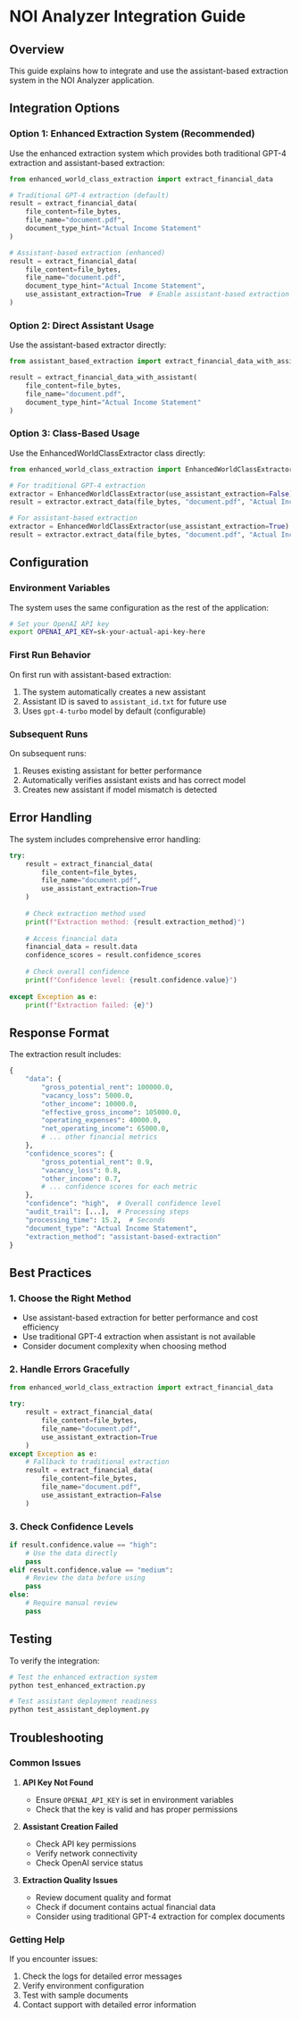 # NOI Analyzer Integration Guide

## Overview

This guide explains how to integrate and use the assistant-based extraction system in the NOI Analyzer application.

## Integration Options

### Option 1: Enhanced Extraction System (Recommended)

Use the enhanced extraction system which provides both traditional GPT-4 extraction and assistant-based extraction:

```python
from enhanced_world_class_extraction import extract_financial_data

# Traditional GPT-4 extraction (default)
result = extract_financial_data(
    file_content=file_bytes,
    file_name="document.pdf",
    document_type_hint="Actual Income Statement"
)

# Assistant-based extraction (enhanced)
result = extract_financial_data(
    file_content=file_bytes,
    file_name="document.pdf",
    document_type_hint="Actual Income Statement",
    use_assistant_extraction=True  # Enable assistant-based extraction
)
```

### Option 2: Direct Assistant Usage

Use the assistant-based extractor directly:

```python
from assistant_based_extraction import extract_financial_data_with_assistant

result = extract_financial_data_with_assistant(
    file_content=file_bytes,
    file_name="document.pdf",
    document_type_hint="Actual Income Statement"
)
```

### Option 3: Class-Based Usage

Use the EnhancedWorldClassExtractor class directly:

```python
from enhanced_world_class_extraction import EnhancedWorldClassExtractor

# For traditional GPT-4 extraction
extractor = EnhancedWorldClassExtractor(use_assistant_extraction=False)
result = extractor.extract_data(file_bytes, "document.pdf", "Actual Income Statement")

# For assistant-based extraction
extractor = EnhancedWorldClassExtractor(use_assistant_extraction=True)
result = extractor.extract_data(file_bytes, "document.pdf", "Actual Income Statement")
```

## Configuration

### Environment Variables

The system uses the same configuration as the rest of the application:

```bash
# Set your OpenAI API key
export OPENAI_API_KEY=sk-your-actual-api-key-here
```

### First Run Behavior

On first run with assistant-based extraction:
1. The system automatically creates a new assistant
2. Assistant ID is saved to `assistant_id.txt` for future use
3. Uses `gpt-4-turbo` model by default (configurable)

### Subsequent Runs

On subsequent runs:
1. Reuses existing assistant for better performance
2. Automatically verifies assistant exists and has correct model
3. Creates new assistant if model mismatch is detected

## Error Handling

The system includes comprehensive error handling:

```python
try:
    result = extract_financial_data(
        file_content=file_bytes,
        file_name="document.pdf",
        use_assistant_extraction=True
    )
    
    # Check extraction method used
    print(f"Extraction method: {result.extraction_method}")
    
    # Access financial data
    financial_data = result.data
    confidence_scores = result.confidence_scores
    
    # Check overall confidence
    print(f"Confidence level: {result.confidence.value}")
    
except Exception as e:
    print(f"Extraction failed: {e}")
```

## Response Format

The extraction result includes:

```python
{
    "data": {
        "gross_potential_rent": 100000.0,
        "vacancy_loss": 5000.0,
        "other_income": 10000.0,
        "effective_gross_income": 105000.0,
        "operating_expenses": 40000.0,
        "net_operating_income": 65000.0,
        # ... other financial metrics
    },
    "confidence_scores": {
        "gross_potential_rent": 0.9,
        "vacancy_loss": 0.8,
        "other_income": 0.7,
        # ... confidence scores for each metric
    },
    "confidence": "high",  # Overall confidence level
    "audit_trail": [...],  # Processing steps
    "processing_time": 15.2,  # Seconds
    "document_type": "Actual Income Statement",
    "extraction_method": "assistant-based-extraction"
}
```

## Best Practices

### 1. Choose the Right Method

- Use assistant-based extraction for better performance and cost efficiency
- Use traditional GPT-4 extraction when assistant is not available
- Consider document complexity when choosing method

### 2. Handle Errors Gracefully

```python
from enhanced_world_class_extraction import extract_financial_data

try:
    result = extract_financial_data(
        file_content=file_bytes,
        file_name="document.pdf",
        use_assistant_extraction=True
    )
except Exception as e:
    # Fallback to traditional extraction
    result = extract_financial_data(
        file_content=file_bytes,
        file_name="document.pdf",
        use_assistant_extraction=False
    )
```

### 3. Check Confidence Levels

```python
if result.confidence.value == "high":
    # Use the data directly
    pass
elif result.confidence.value == "medium":
    # Review the data before using
    pass
else:
    # Require manual review
    pass
```

## Testing

To verify the integration:

```bash
# Test the enhanced extraction system
python test_enhanced_extraction.py

# Test assistant deployment readiness
python test_assistant_deployment.py
```

## Troubleshooting

### Common Issues

1. **API Key Not Found**
   - Ensure `OPENAI_API_KEY` is set in environment variables
   - Check that the key is valid and has proper permissions

2. **Assistant Creation Failed**
   - Check API key permissions
   - Verify network connectivity
   - Check OpenAI service status

3. **Extraction Quality Issues**
   - Review document quality and format
   - Check if document contains actual financial data
   - Consider using traditional GPT-4 extraction for complex documents

### Getting Help

If you encounter issues:
1. Check the logs for detailed error messages
2. Verify environment configuration
3. Test with sample documents
4. Contact support with detailed error information
